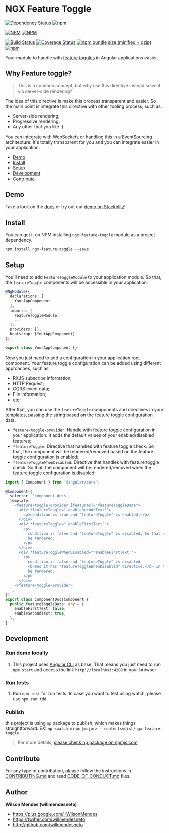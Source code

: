 # NGX Feature Toggle

[![Dependency Status](https://david-dm.org/willmendesneto/ngx-feature-toggle.svg)](https://david-dm.org/willmendesneto/ngx-feature-toggle)
[![npm](https://img.shields.io/badge/stackblitz-online-orange.svg)](https://stackblitz.com/edit/ngx-feature-toggle-sample)

[![NPM](https://nodei.co/npm/ngx-feature-toggle.png?downloads=true&downloadRank=true&stars=true)](https://npmjs.org/ngx-feature-toggle)
[![NPM](https://nodei.co/npm-dl/ngx-feature-toggle.png?height=3&months=3)](https://npmjs.org/ngx-feature-toggle)

[![Build Status](https://circleci.com/gh/willmendesneto/ngx-feature-toggle.svg?style=shield)](https://circleci.com/gh/willmendesneto/ngx-feature-toggle)
[![Coverage Status](https://coveralls.io/repos/willmendesneto/ngx-feature-toggle/badge.svg?branch=master)](https://coveralls.io/r/willmendesneto/ngx-feature-toggle?branch=master)
[![npm bundle size (minified + gzip)](https://img.shields.io/bundlephobia/minzip/ngx-feature-toggle.svg)](https://bundlephobia.com/result?p=ngx-feature-toggle)
[![npm](https://img.shields.io/npm/l/express.svg?maxAge=2592000)](/LICENSE)

Your module to handle with [feature toggles](http://martinfowler.com/bliki/FeatureToggle.html) in Angular applications easier.

## Why Feature toggle?

> This is a common concept, but why use this directive instead solve it via server-side rendering?

The idea of this directive is make this process transparent and easier. So the main point is integrate this directive with other tooling process, such as:

- Server-side rendering;
- Progressive rendering;
- Any other that you like :)

You can integrate with WebSockets or handling this in a EventSourcing architecture. It's totally transparent for you and you can integrate easier in your application.

- [Demo](#demo)
- [Install](#install)
- [Setup](#setup)
- [Development](#development)
- [Contribute](#contribute)

## Demo

Take a look on the [docs](https://willmendesneto.github.io/ngx-feature-toggle/index.html) or try out our [demo on Stackblitz](https://stackblitz.com/edit/ngx-feature-toggle-sample)!

## Install

You can get it on NPM installing `ngx-feature-toggle` module as a project dependency.

```shell
npm install ngx-feature-toggle --save
```

## Setup

You'll need to add `FeatureToggleModule` to your application module. So that, the `featureToggle` components will be accessible in your application.

```typescript
@NgModule({
  declarations: [
    YourAppComponent
  ],
  imports: [
    FeatureToggleModule,
    ...
  ],
  providers: [],
  bootstrap: [YourAppComponent]
})

export class YourAppComponent {}

```

Now you just need to add a configuration in your application root component. Your feature toggle configuration can be added using different approaches, such as:

- RXJS subscribe information;
- HTTP Request;
- CQRS event data;
- File information;
- etc;

After that, you can use the `featureToggle` components and directives in your templates, passing the string based on the feature toggle configuration data.

- `feature-toggle-provider`: Handle with feature toggle configuration in your application. It adds the default values of your enabled/disabled features;
- `*featureToggle`: Directive that handles with feature toggle check. So that, the component will be rendered/removed based on the feature toggle configuration is enabled;
- `*featureToggleWhenDisabled`: Directive that handles with feature toggle check. So that, the component will be rendered/removed when the feature toggle configuration is disabled;

```typescript
import { Component } from '@angular/core';

@Component({
  selector: 'component-docs',
  template: `
    <feature-toggle-provider [features]="featureToggleData">
      <div *featureToggle="'enableSecondText'">
        <p>condition is true and "featureToggle" is enabled.</p>
      </div>
      <div *featureToggle="'enableFirstText'">
        <p>
          condition is false and "featureToggle" is disabled. In that case this content should not
          be rendered.
        </p>
      </div>
      <div *featureToggleWhenDisabled="'enableFirstText'">
        <p>
          condition is false and "featureToggle" is disabled
          <b>and it has "featureToggleWhenDisabled" directive.</b> In that case this content should
          be rendered.
        </p>
      </div>
    </feature-toggle-provider>
  `,
})
export class ComponentDocsComponent {
  public featureToggleData: any = {
    enableFirstText: false,
    enableSecondText: true,
  };
}
```

## Development

### Run demo locally

1. This project uses [Angular CLI](https://cli.angular.io/) as base. That means you just need to run `npm start` and access the link `http://localhost:4200` in your browser

### Run tests

1. Run `npm test` for run tests. In case you want to test using watch, please use `npm run tdd`

### Publish

this project is using `np` package to publish, which makes things straightforward. EX: `np <patch|minor|major> --contents=dist/ngx-feature-toggle`

> For more details, [please check np package on npmjs.com](https://www.npmjs.com/package/np)

## Contribute

For any type of contribution, please follow the instructions in [CONTRIBUTING.md](https://github.com/willmendesneto/ngx-feature-toggle/blob/master/CONTRIBUTING.md) and read [CODE_OF_CONDUCT.md](https://github.com/willmendesneto/ngx-feature-toggle/blob/master/CODE_OF_CONDUCT.md) files.

## Author

**Wilson Mendes (willmendesneto)**

- <https://plus.google.com/+WilsonMendes>
- <https://twitter.com/willmendesneto>
- <http://github.com/willmendesneto>

